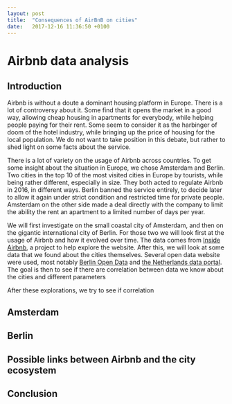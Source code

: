 ```yaml
---
layout: post
title:  "Consequences of AirBnB on cities"
date:   2017-12-16 11:36:50 +0100
---
```


# Airbnb data analysis
## Introduction
Airbnb is without a doute a dominant housing platform in Europe. There is a lot of controversy about it. Some find that it opens the market in a good way, allowing cheap housing in apartments for everybody, while helping people paying for their rent. Some seem to consider it as the harbinger of doom of the hotel industry, while bringing up the price of housing for the local population. We do not want to take position in this debate, but rather to shed light on some facts about the service.

There is a lot of variety on the usage of Airbnb across countries. To get some insight about the situation in Europe, we chose Amsterdam and Berlin. Two cities in the top 10 of the most visited cities in Europe by tourists, while being rather different, especially in size. They both acted to regulate Airbnb in 2016, in different ways. Berlin banned the service entirely, to decide later to allow it again under strict condition and restricted time for private people. Amsterdam on the other side made a deal directly with the company to limit the ability the rent an apartment to a limited number of days per year.

We will first investigate on the small coastal city of Amsterdam, and then on the gigantic international city of Berlin. For those two we will look first at the usage of Airbnb and how it evolved over time. The data comes from [Inside Airbnb](http://insideairbnb.com), a project to help explore the website. After this, we will look at some data that we found about the cities themselves. Several open data website were used, most notably [Berlin Open Data](https://daten.berlin.de/) and [the Netherlands data portal](https://data.overheid.nl/). The goal is then to see if there are correlation between data we know about the cities and different parameters

After these explorations, we try to see if correlation

## Amsterdam
## Berlin
## Possible links between Airbnb and the city ecosystem
## Conclusion
